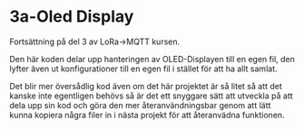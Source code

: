 # 3a-Oled Display

Fortsättning på del 3 av LoRa->MQTT kursen.

Den här koden delar upp hanteringen av OLED-Displayen till en egen fil, den lyfter även ut konfigurationer till en egen fil i stället för att ha allt samlat.

Det blir mer översådlig kod även om det här projektet är så litet så att det kanske inte egentligen behövs så är det ett snyggare sätt att utveckla på att dela upp sin kod och göra den mer återanvändningsbar genom att lätt kunna kopiera några filer in i nästa projekt för att återanvädna funktionen.